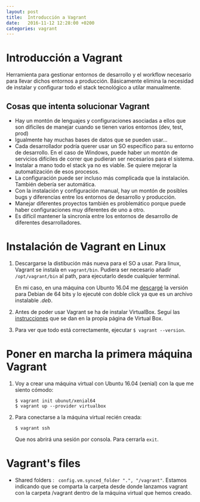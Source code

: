 ```yaml
---
layout: post
title:  Introducción a Vagrant
date:   2016-11-12 12:28:00 +0200
categories: vagrant
---
```


# Introducción a Vagrant
Herramienta para gestionar entornos de desarrollo y el workflow necesario para
llevar dichos entornos a producción. Básicamente elimina la necesidad de instalar
y configurar todo el stack tecnológico a utilar manualmente.

## Cosas que intenta solucionar Vagrant

* Hay un montón de lenguajes y configuraciones asociadas a ellos que son díficiles
de manejar cuando se tienen varios entornos (dev, test, prod)
* Igualmente hay muchas bases de datos que se pueden usar...
* Cada desarrollador podría querer usar un SO específico para su entorno de
desarrollo. En el caso de Windows, puede haber un montón de servicios difíciles
de correr que pudieran ser necesarios para el sistema.
* Instalar a mano todo el stack ya no es viable. Se quiere mejorar la automatización
de esos procesos.
* La configuración puede ser incluso más complicada que la instalación. También
debería ser automática.
* Con la instalación y configuración manual, hay un montón de posibles bugs y
diferencias entre los entornos de desarrollo y producción.
* Manejar diferentes proyectos también es problemático porque puede haber configuraciones
muy diferentes de uno a otro.
* Es difícil mantener la sincronía entre los entornos de desarrollo de diferentes
desarrolladores.


# Instalación de Vagrant en Linux
1. Descargarse la distibución más nueva para el SO a usar. Para linux, Vagrant
se instala en ```vagrant/bin```. Pudiera ser necesario añadir ```/opt/vagrant/bin```
al path, para ejecutarlo desde cualquier terminal.

   En mi caso, en una máquina con Ubunto 16.04 me [descargé](https://www.vagrantup.com/downloads.html) la versión para Debian
   de 64 bits y lo ejecuté con doble click ya que es un archivo instalable *.deb*.

2. Antes de poder usar Vagrant se ha de instalar VirtualBox. Seguí las
[instrucciones](https://www.virtualbox.org/wiki/Linux_Downloads) que se dan en la
propia página de Virtual Box.

3. Para ver que todo está correctamente, ejecutar ```$ vagrant --version```.

# Poner en marcha la primera máquina Vagrant
1. Voy a crear una máquina virtual con Ubuntu 16.04 (xenial) con la que me siento
cómodo:

   ```
   $ vagrant init ubunut/xenial64
   $ vagrant up --provider virtualbox
   ```

2. Para conectarse a la máquina virtual recién creada:

   ```
   $ vagrant ssh
   ```

   Que nos abrirá una sesión por consola. Para cerrarla ```exit```.

# Vagrant's files

* Shared folders : ``` config.vm.synced_folder ".", "/vagrant"```. Estamos indicando
que se comparta la carpeta desde donde lanzamos vagrant con la carpeta /vagrant
dentro de la máquina virtual que hemos creado.
